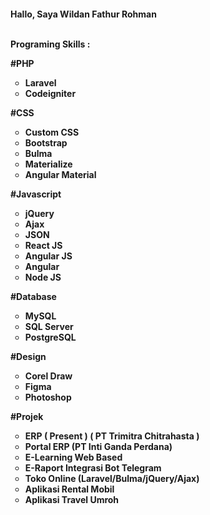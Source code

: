 <h4>Hallo, Saya Wildan Fathur Rohman
<br>
 <br>
<p>Programing Skills :</p>
<p>#PHP</p>
<ul style="list-style-type: circle;">
<li>Laravel</li>
<li style="text-align: justify;">Codeigniter &nbsp; &nbsp; &nbsp;</li>
</ul>
<p>#CSS</p>
<ul style="list-style-type: circle;">
<li>Custom CSS</li>
<li style="text-align: justify;">Bootstrap</li>
<li style="text-align: justify;">Bulma</li>
<li style="text-align: justify;">Materialize&nbsp;</li>
 <li style="text-align: justify;">Angular Material&nbsp;</li>
</ul>
<p>#Javascript</p>
<ul style="list-style-type: circle;">
<li>jQuery</li>
<li style="text-align: justify;">Ajax</li>
<li style="text-align: justify;">JSON</li>
<li style="text-align: justify;">React JS</li>
<li style="text-align: justify;">Angular JS</li>
<li style="text-align: justify;">Angular</li>
<li style="text-align: justify;">Node JS</li>
</ul>
<p>#Database</p>
<ul style="list-style-type: circle;">
<li>MySQL</li>
<li style="text-align: justify;">SQL Server</li>
<li style="text-align: justify;">PostgreSQL</li>
</ul>
<p>#Design</p>
<ul style="list-style-type: circle;">
<li>Corel Draw</li>
<li style="text-align: justify;">Figma</li>
<li style="text-align: justify;">Photoshop</li>
</ul>
<p>#Projek</p>
<ul style="list-style-type: circle;">
<li>ERP ( Present ) ( PT Trimitra Chitrahasta )</li>
<li style="text-align: justify;">Portal ERP (PT Inti Ganda Perdana)</li>
<li style="text-align: justify;">E-Learning Web Based</li>
<li style="text-align: justify;">E-Raport Integrasi Bot Telegram </li>
<li style="text-align: justify;">Toko Online (Laravel/Bulma/jQuery/Ajax) </li>
<li style="text-align: justify;">Aplikasi Rental Mobil </li>
<li style="text-align: justify;">Aplikasi Travel Umroh  </li>
</ul>
